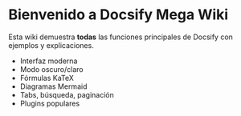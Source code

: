 # Bienvenido a Docsify Mega Wiki

Esta wiki demuestra **todas** las funciones principales de Docsify con ejemplos y explicaciones.

- Interfaz moderna
- Modo oscuro/claro
- Fórmulas KaTeX
- Diagramas Mermaid
- Tabs, búsqueda, paginación
- Plugins populares
